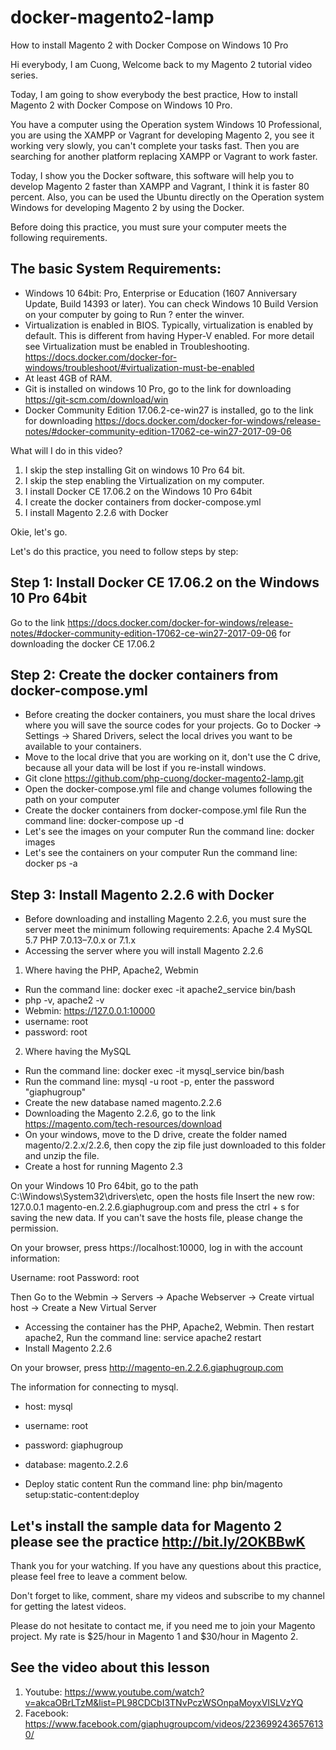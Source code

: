 # docker-magento2-lamp
How to install Magento 2 with Docker Compose on Windows 10 Pro

Hi everybody, I am Cuong, Welcome back to my Magento 2 tutorial video series.

Today, I am going to show everybody the best practice, How to install Magento 2 with Docker Compose on Windows 10 Pro.

You have a computer using the Operation system Windows 10 Professional, you are using the XAMPP or Vagrant for developing Magento 2, you see it working very slowly, you can't complete your tasks fast. Then you are searching for another platform replacing XAMPP or Vagrant to work faster.

Today, I show you the Docker software, this software will help you to develop Magento 2 faster than XAMPP and Vagrant, I think it is faster 80 percent. Also, you can be used the Ubuntu directly on the Operation system Windows for developing Magento 2 by using the Docker.

Before doing this practice, you must sure your computer meets the following requirements.

## The basic System Requirements:
- Windows 10 64bit: Pro, Enterprise or Education (1607 Anniversary Update, Build 14393 or later). You can check Windows 10 Build Version on your computer by going to Run ? enter the winver.
- Virtualization is enabled in BIOS. Typically, virtualization is enabled by default. This is different from having Hyper-V enabled. For more detail see Virtualization must be enabled in Troubleshooting.
https://docs.docker.com/docker-for-windows/troubleshoot/#virtualization-must-be-enabled
- At least 4GB of RAM.
- Git is installed on windows 10 Pro, go to the link for downloading https://git-scm.com/download/win
- Docker Community Edition 17.06.2-ce-win27 is installed, go to the link for downloading https://docs.docker.com/docker-for-windows/release-notes/#docker-community-edition-17062-ce-win27-2017-09-06

What will I do in this video?

1. I skip the step installing Git on windows 10 Pro 64 bit.
2. I skip the step enabling the Virtualization on my computer.
3. I install Docker CE 17.06.2 on the Windows 10 Pro 64bit
4. I create the docker containers from docker-compose.yml
5. I install Magento 2.2.6 with Docker

Okie, let's go.

Let's do this practice, you need to follow steps by step:

## Step 1: Install Docker CE 17.06.2 on the Windows 10 Pro 64bit
Go to the link https://docs.docker.com/docker-for-windows/release-notes/#docker-community-edition-17062-ce-win27-2017-09-06 for downloading the docker CE 17.06.2

## Step 2: Create the docker containers from docker-compose.yml
- Before creating the docker containers, you must share the local drives where you will save the source codes for your projects. Go to Docker -> Settings -> Shared Drivers, select the local drives you want to be available to your containers.
- Move to the local drive that you are working on it, don't use the C drive, because all your data will be lost if you re-install windows.
- Git clone https://github.com/php-cuong/docker-magento2-lamp.git
- Open the docker-compose.yml file and change volumes following the path on your computer
- Create the docker containers from docker-compose.yml file
Run the command line: docker-compose up -d
- Let's see the images on your computer
Run the command line: docker images
- Let's see the containers on your computer
Run the command line: docker ps -a

## Step 3: Install Magento 2.2.6 with Docker
- Before downloading and installing Magento 2.2.6, you must sure the server meet the minimum following requirements:
Apache 2.4
MySQL 5.7
PHP 7.0.13–7.0.x or 7.1.x
- Accessing the server where you will install Magento 2.2.6

1. Where having the PHP, Apache2, Webmin
- Run the command line: docker exec -it apache2_service bin/bash
- php -v, apache2 -v
- Webmin: https://127.0.0.1:10000
- username: root
- password: root

2. Where having the MySQL
- Run the command line: docker exec -it mysql_service bin/bash
- Run the command line: mysql -u root -p, enter the password "giaphugroup"
- Create the new database named magento.2.2.6
- Downloading the Magento 2.2.6, go to the link https://magento.com/tech-resources/download
- On your windows, move to the D drive, create the folder named magento/2.2.x/2.2.6, then copy the zip file just downloaded to this folder and unzip the file.
- Create a host for running Magento 2.3

On your Windows 10 Pro 64bit, go to the path C:\Windows\System32\drivers\etc, open the hosts file
Insert the new row: 127.0.0.1 magento-en.2.2.6.giaphugroup.com and press the ctrl + s for saving the new data. If you can't save the hosts file, please change the permission.

On your browser, press https://localhost:10000, log in with the account information:

Username: root
Password: root

Then Go to the Webmin -> Servers -> Apache Webserver -> Create virtual host -> Create a New Virtual Server

- Accessing the container has the PHP, Apache2, Webmin. Then restart apache2, Run the command line: service apache2 restart
- Install Magento 2.2.6

On your browser, press http://magento-en.2.2.6.giaphugroup.com

The information for connecting to mysql.

- host: mysql
- username: root
- password: giaphugroup
- database: magento.2.2.6

- Deploy static content
Run the command line: php bin/magento setup:static-content:deploy

## Let's install the sample data for Magento 2 please see the practice http://bit.ly/2OKBBwK

Thank you for your watching. If you have any questions about this practice, please feel free to leave a comment below.

Don't forget to like, comment, share my videos and subscribe to my channel for getting the latest videos.

Please do not hesitate to contact me, if you need me to join your Magento project. My rate is $25/hour in Magento 1 and $30/hour in Magento 2.

## See the video about this lesson
1. Youtube: https://www.youtube.com/watch?v=akcaOBrLTzM&list=PL98CDCbI3TNvPczWSOnpaMoyxVISLVzYQ
2. Facebook: https://www.facebook.com/giaphugroupcom/videos/2236992436576130/

